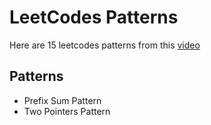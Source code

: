 # LeetCodes Patterns

Here are 15 leetcodes patterns from this [video](https://www.youtube.com/watch?v=DjYZk8nrXVY)

## Patterns

- Prefix Sum Pattern
- Two Pointers Pattern
